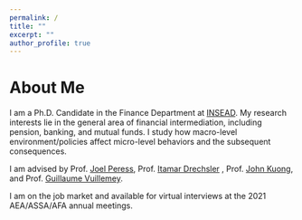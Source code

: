 ```yaml
---
permalink: /
title: ""
excerpt: ""
author_profile: true
---
```


# About Me
I am a Ph.D. Candidate in the Finance Department at [INSEAD](https://www.insead.edu/faculty-research/academic-areas/finance). My research interests lie in the general area of financial intermediation, including pension, banking, and mutual funds. I study how macro-level environment/policies affect micro-level behaviors and the subsequent consequences. 

I am advised by Prof. <a href="https://faculty.insead.edu/joel-peress/home" target="_blank">Joel Peress</a>, Prof. <a href="https://sites.google.com/site/idrechsl/" target="_blank">Itamar Drechsler</a> ,  Prof. <a href="https://sites.google.com/site/johnkuongkcf/home" target="_blank">John Kuong</a>, and Prof. <a href="https://sites.google.com/site/guillaumevuillemey/home" target="_blank">Guillaume Vuillemey</a>.

I am on the job market and available for virtual interviews at the 2021 AEA/ASSA/AFA annual meetings.

<!-- 
I received my Bachelor’s Degree in Risk Management Science at the Chinese University of Hong Kong, and Master's Degree in Statistics at the University of British Columbia. 
 
---
# Recent News
* Oct 7, 2020: Revised draft [“JMP”](../files/JMP_Jinyuan.pdf)
* Jul 10, 2020:  Revised draft ["Flight to Bitcoin"](https://papers.ssrn.com/sol3/papers.cfm?abstract_id=3278469)
-->


